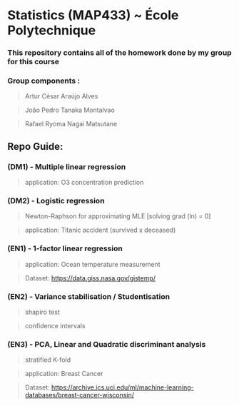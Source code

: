 # Statistics (MAP433) ~ École Polytechnique

### This repository contains all of the homework done by my group for this course
### Group components :
> Artur César Araújo Alves

> João Pedro Tanaka Montalvao

> Rafael Ryoma Nagai Matsutane

## Repo Guide:
### (DM1) - Multiple linear regression
> application: O3 concentration prediction

### (DM2) - Logistic regression
> Newton-Raphson for approximating MLE [solving grad (ln) = 0]

> application: Titanic accident (survived x deceased)

### (EN1) - 1-factor linear regression
> application: Ocean temperature measurement

> Dataset: https://data.giss.nasa.gov/gistemp/

### (EN2) - Variance stabilisation / Studentisation
> shapiro test

> confidence intervals

### (EN3) - PCA, Linear and Quadratic discriminant analysis
> stratified K-fold

> application: Breast Cancer

> Dataset: https://archive.ics.uci.edu/ml/machine-learning-databases/breast-cancer-wisconsin/ 
